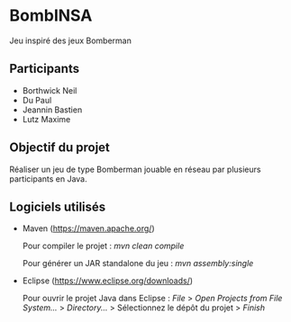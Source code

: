# BombINSA
Jeu inspiré des jeux Bomberman

## Participants
- Borthwick Neil
- Du Paul
- Jeannin Bastien
- Lutz Maxime

## Objectif du projet
Réaliser un jeu de type Bomberman jouable en réseau par plusieurs participants en Java.

## Logiciels utilisés
- Maven (https://maven.apache.org/)

   Pour compiler le projet : *mvn clean compile*

   Pour générer un JAR standalone du jeu : *mvn assembly:single*

- Eclipse (https://www.eclipse.org/downloads/)

   Pour ouvrir le projet Java dans Eclipse : *File* > *Open Projects from File System...* > *Directory...* > Sélectionnez le dépôt du projet > *Finish*
